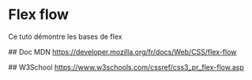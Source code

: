 # Flex flow

Ce tuto démontre les bases de flex

## Doc MDN
https://developer.mozilla.org/fr/docs/Web/CSS/flex-flow

## W3School
https://www.w3schools.com/cssref/css3_pr_flex-flow.asp